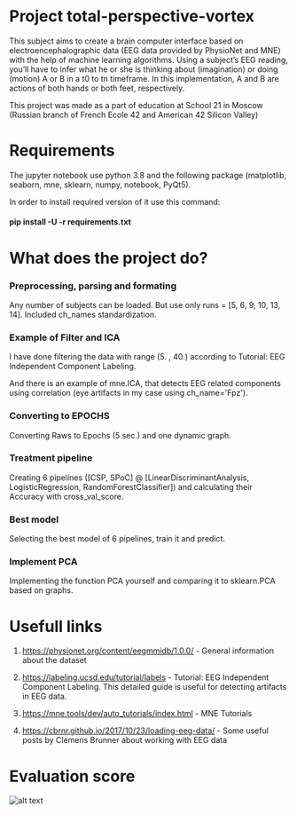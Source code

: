 # Project total-perspective-vortex
This subject aims to create a brain computer interface based on electroencephalographic data (EEG data provided by PhysioNet and MNE) with the help of machine learning algorithms. Using a subject’s EEG reading, you’ll have to infer what he or she is thinking about (imagination) or doing (motion) A or B in a t0 to tn timeframe. In this implementation, A and B are actions of both hands or both feet, respectively.

This project was made as a part of education at School 21 in Moscow (Russian branch of French Ecole 42 and American 42 Silicon Valley)

# Requirements
The jupyter notebook use python 3.8 and the following package (matplotlib, seaborn, mne, sklearn, numpy, notebook, PyQt5).

In order to install required version of it use this command:
#### pip install -U -r requirements.txt

# What does the project do?

### Preprocessing, parsing and formating
Any number of subjects can be loaded. But use only runs = [5, 6, 9, 10, 13, 14]. Included ch_names standardization.
### Example of Filter and ICA
I have done filtering the data with range (5. , 40.) according to Tutorial: EEG Independent Component Labeling.

And there is an example of mne.ICA, that detects EEG related components using correlation (eye artifacts in my case using ch_name='Fpz').
### Converting to EPOCHS
Converting Raws to Epochs (5 sec.) and one dynamic graph.
### Treatment pipeline
Creating 6 pipelines ([CSP, SPoC] @ [LinearDiscriminantAnalysis, LogisticRegression, RandomForestClassifier]) and calculating their Accuracy with cross_val_score.
### Best model
Selecting the best model of 6 pipelines, train it and predict.
### Implement PCA
Implementing the function PCA yourself and comparing it to sklearn.PCA based on graphs.
# Usefull links
1) https://physionet.org/content/eegmmidb/1.0.0/ - General information about the dataset

2) https://labeling.ucsd.edu/tutorial/labels - Tutorial: EEG Independent Component Labeling. This detailed guide is useful for detecting artifacts in EEG data.

3) https://mne.tools/dev/auto_tutorials/index.html - MNE Tutorials

4) https://cbrnr.github.io/2017/10/23/loading-eeg-data/ - Some useful posts by Clemens Brunner about working with EEG data

# Evaluation score
![alt text](https://github.com/loloroshlo/total-perspective-vortex/blob/main/Score_of_project.png)
